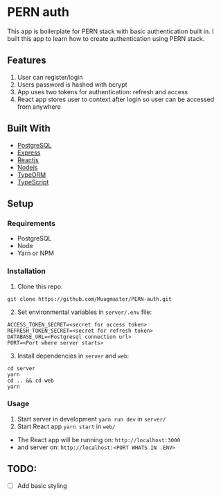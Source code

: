 # PERN auth

This app is boilerplate for PERN stack with basic authentication built in.
I built this app to learn how to create authentication using PERN stack.

## Features

1. User can register/login
2. Users password is hashed with bcrypt
3. App uses two tokens for authentication: refresh and access
4. React app stores user to context after login so user can be accessed from anywhere

## Built With

- [PostgreSQL](https://www.postgresql.org/)
- [Express](https://expressjs.com/)
- [Reactjs](https://reactjs.org/)
- [Nodejs](https://nodejs.org/en/)
- [TypeORM](https://typeorm.io/#/)
- [TypeScript](https://www.typescriptlang.org/)

## Setup

### Requirements

- PostgreSQL
- Node
- Yarn or NPM

### Installation

1. Clone this repo:

```
git clone https://github.com/Muugmaster/PERN-auth.git
```

2. Set environmental variables in `server/.env` file:

```
ACCESS_TOKEN_SECRET=<secret for access token>
REFRESH_TOKEN_SECRET=<secret for refresh token>
DATABASE_URL=<Postgresql connection url>
PORT=<Port where server starts>
```

3. Install dependencies in `server` and `web`:

```
cd server
yarn
cd .. && cd web
yarn
```

### Usage

1. Start server in development `yarn run dev` in `server/`
2. Start React app `yarn start` in `web/`

- The React app will be running on: `http://localhost:3000`
- and server on: `http://localhost:<PORT WHATS IN .ENV>`

## TODO:

- [ ] Add basic styling
